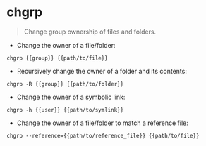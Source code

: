 # chgrp

> Change group ownership of files and folders.

- Change the owner of a file/folder:

`chgrp {{group}} {{path/to/file}}`

- Recursively change the owner of a folder and its contents:

`chgrp -R {{group}} {{path/to/folder}}`

- Change the owner of a symbolic link:

`chgrp -h {{user}} {{path/to/symlink}}`

- Change the owner of a file/folder to match a reference file:

`chgrp --reference={{path/to/reference_file}} {{path/to/file}}`
